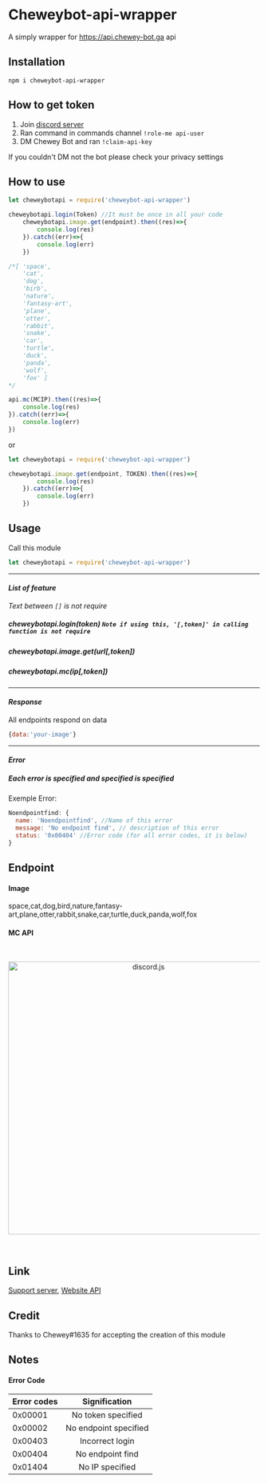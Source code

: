 # Cheweybot-api-wrapper

A simply wrapper for https://api.chewey-bot.ga api

## Installation

`npm i cheweybot-api-wrapper`

## How to get token

1. Join [discord server]( https://discords.ga/chewey)
2. Ran command in commands channel `!role-me api-user`
3. DM Chewey Bot and ran `!claim-api-key`

If you couldn't DM not the bot please check your privacy settings
## How to use

```js
let cheweybotapi = require('cheweybot-api-wrapper')

cheweybotapi.login(Token) //It must be once in all your code
    cheweybotapi.image.get(endpoint).then((res)=>{
        console.log(res)
    }).catch((err)=>{
        console.log(err)
    })

/*[ 'space',
    'cat',
    'dog',
    'birb',
    'nature',
    'fantasy-art',
    'plane',
    'otter',
    'rabbit',
    'snake',
    'car',
    'turtle',
    'duck',
    'panda',
    'wolf',
    'fox' ]
*/

api.mc(MCIP).then((res)=>{
    console.log(res)
}).catch((err)=>{
    console.log(err)
})
```
or
```js
let cheweybotapi = require('cheweybot-api-wrapper')

cheweybotapi.image.get(endpoint, TOKEN).then((res)=>{
        console.log(res)
    }).catch((err)=>{
        console.log(err)
    })
```
## Usage
Call this module
```js
let cheweybotapi = require('cheweybot-api-wrapper') 
```
----------------------------------------
#### _List of feature_
_Text between `[]` is not require_

##### **cheweybotapi.login(token)** `Note if using this, '[,token]' in calling function is not require`
##### **cheweybotapi.image.get(url[,token])**
##### **cheweybotapi.mc(ip[,token])**

----------------------------------------

#### _Response_
All endpoints respond on data
```js
{data:'your-image'}
```
----------------------------------------
#### _Error_
##### Each error is specified and specified is specified 
Exemple Error:
```js
Noendpointfind: {
  name: 'Noendpointfind', //Name of this error
  message: 'No endpoint find', // description of this error
  status: '0x00404' //Error code (for all error codes, it is below)  
}
```

## Endpoint
#### Image

space,cat,dog,bird,nature,fantasy-art,plane,otter,rabbit,snake,car,turtle,duck,panda,wolf,fox 


#### MC API 
<div align="center">
  <br />
  <p>
    <a href="https://chewey-bot.ga"><img src="https://api.chewey-bot.ga/mcap/image/default/19081180148127185202193186201182189127191182197205133133136136131128138129129129129113193189178202182195196205192191189186191182205153202193186201182189113159182197200192195188172130127137126130127130134174.png" width="546" alt="discord.js" /></a>
  </p>
  <br />
</div>

## Link

[Support server]( https://discords.ga/chewey),
[Website API](https://api.chewey-bot.ga/)

## Credit
Thanks to Chewey#1635 for accepting the creation of this module

## Notes
#### Error Code
| Error codes       | Signification           |
| ------------- |:-------------:|
| 0x00001      | No token specified |
|0x00002|No endpoint specified|
|0x00403|Incorrect login|
| 0x00404     | No endpoint find     |
|0x01404|No IP specified|